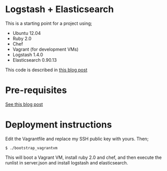 Logstash + Elasticsearch
=====================

This is a starting point for a project using;

* Ubuntu 12.04
* Ruby 2.0
* Chef
* Vagrant (for development VMs)
* Logstash 1.4.0
* Elasticsearch 0.90.13

This code is described in [this blog post](http://roninonrails.wordpress.com/2014/03/29/playing-with-logstash)

# Pre-requisites

[See this blog post](http://roninonrails.wordpress.com/2014/03/21/getting-started-with-chef-and-vagrant)

# Deployment instructions

Edit the Vagrantfile and replace my SSH public key
with yours. Then;

    $ ./bootstrap_vagrantvm

This will boot a Vagrant VM, install ruby 2.0 and chef, and then
execute the runlist in server.json and install logstash and
elasticsearch.
